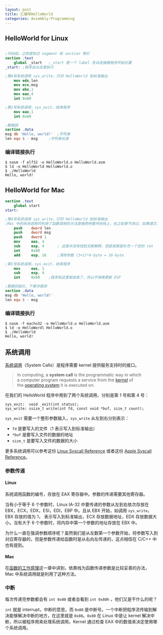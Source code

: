 ```yaml
---
layout: post
title: 汇编写HelloWorld
categories: Assembly-Programming
---
```



## HelloWorld for Linux

```nasm

;代码段。之前提到过 segment 和 section 等价
section	.text
    global _start   ;_start 是一个 label 告诉连接器程序开始位置
_start: ;程序会从这里执行

;第4号系统调用 sys_write，打印 HelloWorld 到标准输出
    mov	edx,len     
    mov	ecx,msg     
    mov	ebx,1       
    mov	eax,4       
    int	0x80        

;第1号系统调用，sys_exit，结束程序
    mov	eax,1       
    int	0x80        

;数据段
section	.data
msg db 'Hello, world!'  ;字符串
len equ $ - msg     ;字符串长度
```


### 编译链接执行

```shell
$ nasm -f elf32 -o HelloWorld.o HelloWorld.asm
$ ld -o HelloWorld HelloWorld.o
$ ./HelloWorld
Hello, world!
```

## HelloWorld for Mac

```nasm
section .text
	global start
start:

;第4号系统调用 sys_write，打印 HelloWorld 到标准输出
;Mac 中的系统调用时利用了函数调用的方法直接把参数传到栈上，在之前章节讲过，如果遗忘了可以回头看下
    push    dword len	
    push    dword msg
    push    dword 1
    mov     eax, 4
    sub     esp, 4		; 这里并没有找到文献解释，但是我猜是补充一个空的 ret
    int     0x80
    add     esp, 16		;清除参数 (3+1)*4-byte = 16-byte

;第1号系统调用，sys_exit，结束程序
    mov     eax, 1
    sub     esp, 4
    int     0x80	;程序到这里就结束了，所以不用再更新 ESP

;数据初始化，下章详细讲
section .data
msg db 'Hello, world!'
len equ $ - msg
```

### 编译链接执行

```shell
$ nasm -f macho32 -o HelloWorld.o HelloWorld.asm
$ ld -o HelloWordl HelloWorld.o
$ ./HelloWorld
Hello, world!
```



## 系统调用

[系统调用](https://en.wikipedia.org/wiki/System_call)（System Calls）是程序需要 kernel 提供服务支持时的接口。

>In computing, a **system call** is the programmatic way in which a computer program requests a service from the [kernel](https://en.wikipedia.org/wiki/Kernel_(computing)) of the [operating system](https://en.wikipedia.org/wiki/Operating_system) it is executed on. 

在我们的 HelloWorld 程序中用到了两个系统调用，分别是第 1 号和第 4 号：

```
sys_exit:  void _exit(int status);
sys_write: ssize_t write(int fd, const void *buf, size_t count);
```

`sys_exit` 需要一个整形参数输入，`sys_write` 从左到右分别表示：

+ `fd` 是要写入的文件（1 表示写入到标准输出）
+ `*buf` 是要写入文件的数据的地址
+ `size_t` 是要写入文件的数据的大小

更多系统调用可以参考这份 [Linux Syscall Reference](http://syscalls.kernelgrok.com/) 或者这份 [Apple Syscall Reference](https://opensource.apple.com/source/xnu/xnu-1504.3.12/bsd/kern/syscalls.master)。

### 参数传递

#### Linux

系统调用函数的编号，存放在 EAX 寄存器中。参数的传递需要其他寄存器。

当有小于等于 6 个参数时，Linux IA-32 中要传递的参数从左到右依次存放在 EBX，ECX，EDX，ESI，EDI，EBP 中。且从 EBX 开始，如调用 `sys_write`，EBX 存放的值为 1， 表示写入到标准输出，ECX 存放数据地址，EDX 存放数据大小。当有大于 6 个参数时，将内存中第一个参数的地址存放在 EBX 中。

为什么一直在强调参数顺序呢？虽然我们是从左数第一个参数开始，将参数写入到对应寄存器的，但是参数传递给函数时是从右向左传递的，这点相信在 C/C++ 中也有提到。



#### Mac

在[函数的工作原理](http://hychn.github.io/assembly-programming/1.5-%E5%87%BD%E6%95%B0%E5%B7%A5%E4%BD%9C%E5%8E%9F%E7%90%86/)这一章中讲到，依靠栈为函数传递参数是比较妥善的办法，Mac 中系统调用就是利用了这种方法。

### 中断
每次传递完参数都会有 `int 0x80` 或者会看到 `int 0x80h` ，他们又是干什么的呢？

`int` 就是 interrupt，中断的意思，而 `0x80` 是中断号。一个中断把程序流传输到解决能够解决中断的地方，在这里就是 `0x80`。`0x80` 在 Linux 中是让 kernel 解决中断，所以被程序用来处理系统调用。Kernel 通过检查 EAX 中的数值来决定使用哪个系统调用。


